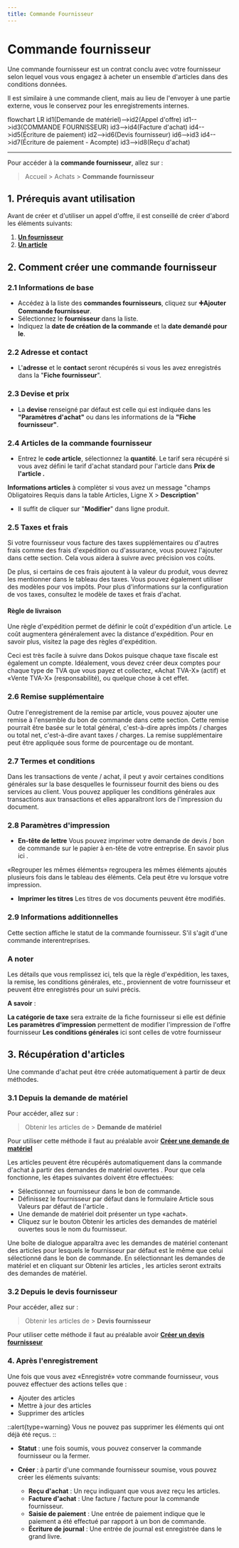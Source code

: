 ```yaml
---
title: Commande Fournisseur
---
```


# Commande fournisseur
Une commande fournisseur est un contrat conclu avec votre fournisseur selon lequel vous vous engagez à acheter un ensemble d'articles dans des conditions données.

Il est similaire à une commande client, mais au lieu de l'envoyer à une partie externe, vous le conservez pour les enregistrements internes.

<mermaid>
flowchart LR
	id1(Demande de matériel)-->id2(Appel d'offre)
  id1-->id3(COMMANDE FOURNISSEUR)
  id3-->id4(Facture d'achat)
  id4-->id5(Écriture de paiement)
  id2-->id6(Devis fournisseur)
  id6-->id3
  id4-->id7(Écriture de paiement - Acompte)
  id3-->id8(Reçu d'achat)
</mermaid>

---

Pour accéder à la **commande fournisseur**, allez sur :

> Accueil > Achats > **Commande fournisseur**

## 1. Prérequis avant utilisation

Avant de créer et d'utiliser un appel d'offre, il est conseillé de créer d'abord les éléments suivants:

1. **[Un fournisseur](/dokos/parametrage/fournisseurs)**
2. **[Un article](/dokos/parametrage/articles)**

## 2. Comment créer une commande fournisseur

### 2.1 Informations de base
- Accédez à la liste des **commandes fournisseurs**, cliquez sur **:heavy_plus_sign:Ajouter Commande fournisseur**.
- Sélectionnez le **fournisseur** dans la liste.
- Indiquez la **date de création de la commande** et la **date demandé pour le**.

### 2.2 Adresse et contact

- L'**adresse** et le **contact** seront récupérés si vous les avez enregistrés dans la "**Fiche fournisseur**".

### 2.3 Devise et prix

- La **devise** renseigné par défaut est celle qui est indiquée dans les **"Paramètres d'achat"** ou dans les informations de la **"Fiche fournisseur"**.

### 2.4 Articles de la commande fournisseur

- Entrez le **code article**, sélectionnez la **quantité**. Le tarif sera récupéré si vous avez défini le tarif d'achat standard pour l'article dans **Prix de l'article .**

**Informations articles** à complèter si vous avez un message "champs Obligatoires Requis dans la table Articles, Ligne X > **Description**"

- Il suffit de cliquer sur "**Modifier**" dans ligne produit.

### 2.5 Taxes et frais

Si votre fournisseur vous facture des taxes supplémentaires ou d'autres frais comme des frais d'expédition ou d'assurance, vous pouvez l'ajouter dans cette section. Cela vous aidera à suivre avec précision vos coûts.

De plus, si certains de ces frais ajoutent à la valeur du produit, vous devrez les mentionner dans le tableau des taxes. Vous pouvez également utiliser des modèles pour vos impôts. Pour plus d'informations sur la configuration de vos taxes, consultez le modèle de taxes et frais d'achat.

#### **Règle de livraison** 

Une règle d'expédition permet de définir le coût d'expédition d'un article. Le coût augmentera généralement avec la distance d'expédition. Pour en savoir plus, visitez la page des règles d'expédition.

Ceci est très facile à suivre dans Dokos puisque chaque taxe fiscale est également un compte. Idéalement, vous devez créer deux comptes pour chaque type de TVA que vous payez et collectez, «Achat TVA-X» (actif) et «Vente TVA-X» (responsabilité), ou quelque chose à cet effet.

### 2.6 Remise supplémentaire

Outre l'enregistrement de la remise par article, vous pouvez ajouter une remise à l'ensemble du bon de commande dans cette section. Cette remise pourrait être basée sur le total général, c'est-à-dire après impôts / charges ou total net, c'est-à-dire avant taxes / charges. La remise supplémentaire peut être appliquée sous forme de pourcentage ou de montant.

### 2.7 Termes et conditions

Dans les transactions de vente / achat, il peut y avoir certaines conditions générales sur la base desquelles le fournisseur fournit des biens ou des services au client. Vous pouvez appliquer les conditions générales aux transactions aux transactions et elles apparaîtront lors de l'impression du document.

### 2.8 Paramètres d'impression

- **En-tête de lettre**
Vous pouvez imprimer votre demande de devis / bon de commande sur le papier à en-tête de votre entreprise. En savoir plus ici .

«Regrouper les mêmes éléments» regroupera les mêmes éléments ajoutés plusieurs fois dans le tableau des éléments. Cela peut être vu lorsque votre impression.

- **Imprimer les titres** 
Les titres de vos documents peuvent être modifiés.

### 2.9 Informations additionnelles

Cette section affiche le statut de la commande fournisseur. S'il s'agit d'une commande interentreprises.

### A noter

Les détails que vous remplissez ici, tels que la règle d'expédition, les taxes, la remise, les conditions générales, etc., proviennent de votre fournisseur et peuvent être enregistrés pour un suivi précis.

**A savoir** :

**La catégorie de taxe** sera extraite de la fiche fournisseur si elle est définie
**Les paramètres d'impression** permettent de modifier l'impression de l'offre fournisseur
**Les conditions générales** ici sont celles de votre fournisseur

## 3. Récupération d'articles

Une commande d'achat peut être créée automatiquement à partir de deux méthodes.

### 3.1 Depuis la demande de matériel

Pour accéder, allez sur :
> Obtenir les articles de > **Demande de matériel**

Pour utiliser cette méthode il faut au préalable avoir **[Créer une demande de matériel](/dokos/stocks/demande-materiel)**

Les articles peuvent être récupérés automatiquement dans la commande d'achat à partir des demandes de matériel ouvertes . Pour que cela fonctionne, les étapes suivantes doivent être effectuées:

- Sélectionnez un fournisseur dans le bon de commande.
- Définissez le fournisseur par défaut dans le formulaire Article sous Valeurs par défaut de l'article .
- Une demande de matériel doit présenter un type «achat».
- Cliquez sur le bouton Obtenir les articles des demandes de matériel ouvertes sous le nom du fournisseur. 

Une boîte de dialogue apparaîtra avec les demandes de matériel contenant des articles pour lesquels le fournisseur par défaut est le même que celui sélectionné dans le bon de commande. En sélectionnant les demandes de matériel et en cliquant sur Obtenir les articles , les articles seront extraits des demandes de matériel.

### 3.2 Depuis le devis fournisseur

Pour accéder, allez sur :
> Obtenir les articles de > **Devis fournisseur**

Pour utiliser cette méthode il faut au préalable avoir **[Créer un devis fournisseur](/dokos/achats/devis-fournisseurs)**

### 4. Après l'enregistrement

Une fois que vous avez «Enregistré» votre commande fournisseur, vous pouvez effectuer des actions telles que :

-	Ajouter des articles
- Mettre à jour des articles
- Supprimer des articles 

::alert{type=warning}
Vous ne pouvez pas supprimer les éléments qui ont déjà été reçus.
::

- **Statut** : une fois soumis, vous pouvez conserver la commande fournisseur ou la fermer.

- **Créer** : à partir d'une commande fournisseur soumise, vous pouvez créer les éléments suivants:

	- **Reçu d'achat** : Un reçu indiquant que vous avez reçu les articles.
	- **Facture d'achat** : Une facture / facture pour la commande fournisseur.
	- **Saisie de paiement** : Une entrée de paiement indique que le paiement 	a été effectué par rapport à un bon de commande.
	- 	**Écriture de journal** : Une entrée de journal est enregistrée dans le 	grand livre.